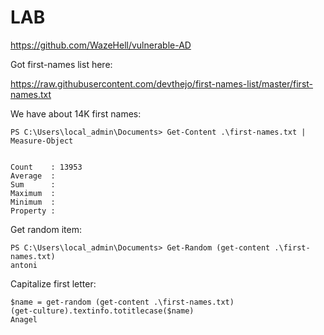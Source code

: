 # LAB

https://github.com/WazeHell/vulnerable-AD

Got first-names list here:

https://raw.githubusercontent.com/devthejo/first-names-list/master/first-names.txt

We have about 14K first names:

```
PS C:\Users\local_admin\Documents> Get-Content .\first-names.txt | Measure-Object


Count    : 13953
Average  :
Sum      :
Maximum  :
Minimum  :
Property :
```

Get random item:

```
PS C:\Users\local_admin\Documents> Get-Random (get-content .\first-names.txt)
antoni
```

Capitalize first letter:

```
$name = get-random (get-content .\first-names.txt)
(get-culture).textinfo.totitlecase($name)
Anagel
```




